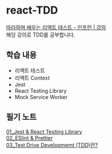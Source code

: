 # react-TDD 

[따라하며 배우는 리액트 테스트 - 인프런 | 강의](https://www.inflearn.com/course/%EB%94%B0%EB%9D%BC%ED%95%98%EB%8A%94-%EB%A6%AC%EC%95%A1%ED%8A%B8-%ED%85%8C%EC%8A%A4%ED%8A%B8/dashboard)   
해당 강의로 TDD를 공부합니다.

## 학습 내용 
- 리액트 테스트
- 리액트 Context
- Jest
- React Testing Library
- Mock Service Worker 

## 필기 노트
[01_Jest & React Testing Library](https://github.com/meteor-or/react-TDD/blob/main/md/01_Jest.md)  
[02_ESlint & Prettier](https://github.com/meteor-or/react-TDD/blob/main/md/02_ESLint%20Prettier.md)  
[03_Test Drive Developmemt (TDD)란?](https://github.com/meteor-or/react-TDD/blob/main/md/03_TestDrivenDevelopment.md)

